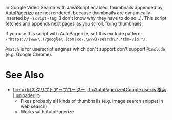 In Google Video Search with JavaScript enabled, thumbnails appended by [AutoPagerize](http://autopagerize.net/) are not rendered, because thumbnails are dynamically inserted by `<script>` tag (I don't know why they have to do so...). This script fetches and appends next pages as you scroll, fixing thumbnails.

If you use this script with AutoPagerize, set this exclude pattern: `/^https://(www\.)?google\.(com|co\.\w\w)/search\?.*tbm=vid.*/`.

`@match` is for userscript engines which don't support don't support `@include` (e.g. Google Chrome).

# See Also

- [firefox用スクリプトアップローダー | fixAutoPagerize4Google.user.js 検索 | uploader.jp](http://u6.getuploader.com/script/search?q=fixAutoPagerize4Google.user.js)
  - Fixes probably all kinds of thumbnails (e.g. image search snippet in web search)
  - Works with AutoPagerize
